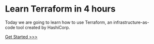 # Learn Terraform in 4 hours
Today we are going to learn how to use Terraform, an infrastructure-as-code tool created by HashiCorp.

[Get Started >>>](guide/INTRO.md)

